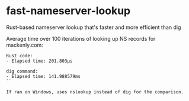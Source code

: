 # fast-nameserver-lookup
Rust-based nameserver lookup that's faster and more efficient than dig

Average time over 100 iterations of looking up NS records for mackenly.com:
```
Rust code:
- Elapsed time: 201.803µs

dig command:
- Elapsed time: 141.988579ms
``

If ran on Windows, uses nslookup instead of dig for the comparison.
